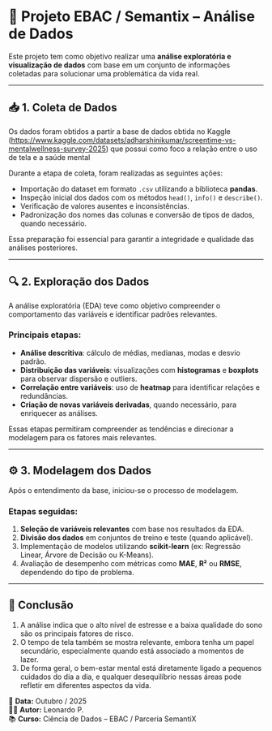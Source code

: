 # 🧠 Projeto EBAC / Semantix – Análise de Dados

Este projeto tem como objetivo realizar uma **análise exploratória e visualização de dados** com base em um conjunto de informações coletadas para solucionar uma problemática da vida real.

---

## 📥 1. Coleta de Dados

Os dados foram obtidos a partir a base de dados obtida no Kaggle (https://www.kaggle.com/datasets/adharshinikumar/screentime-vs-mentalwellness-survey-2025) que possui como foco a relação entre o uso de tela e a saúde mental

Durante a etapa de coleta, foram realizadas as seguintes ações:
- Importação do dataset em formato `.csv` utilizando a biblioteca **pandas**.
- Inspeção inicial dos dados com os métodos `head()`, `info()` e `describe()`.
- Verificação de valores ausentes e inconsistências.
- Padronização dos nomes das colunas e conversão de tipos de dados, quando necessário.

Essa preparação foi essencial para garantir a integridade e qualidade das análises posteriores.

---

## 🔍 2. Exploração dos Dados

A análise exploratória (EDA) teve como objetivo compreender o comportamento das variáveis e identificar padrões relevantes.

### Principais etapas:
- **Análise descritiva**: cálculo de médias, medianas, modas e desvio padrão.  
- **Distribuição das variáveis**: visualizações com **histogramas** e **boxplots** para observar dispersão e outliers.  
- **Correlação entre variáveis**: uso de **heatmap** para identificar relações e redundâncias.  
- **Criação de novas variáveis derivadas**, quando necessário, para enriquecer as análises.  

Essas etapas permitiram compreender as tendências e direcionar a modelagem para os fatores mais relevantes.

---

## ⚙️ 3. Modelagem dos Dados

Após o entendimento da base, iniciou-se o processo de modelagem.

### Etapas seguidas:
1. **Seleção de variáveis relevantes** com base nos resultados da EDA.  
2. **Divisão dos dados** em conjuntos de treino e teste (quando aplicável).  
3. Implementação de modelos utilizando **scikit-learn** (ex: Regressão Linear, Árvore de Decisão ou K-Means).  
4. Avaliação de desempenho com métricas como **MAE**, **R²** ou **RMSE**, dependendo do tipo de problema.  

---

## 🧩 Conclusão

1. A análise indica que o alto nível de estresse e a baixa qualidade do sono são os principais fatores de risco.
2. O tempo de tela também se mostra relevante, embora tenha um papel secundário, especialmente quando está associado a momentos de lazer.
3. De forma geral, o bem-estar mental está diretamente ligado a pequenos cuidados do dia a dia, e qualquer desequilíbrio nessas áreas pode refletir em diferentes aspectos da vida.

📅 **Data:** Outubro / 2025  
👨‍💻 **Autor:** Leonardo P.  
📚 **Curso:** Ciência de Dados – EBAC / Parceria SemantiX